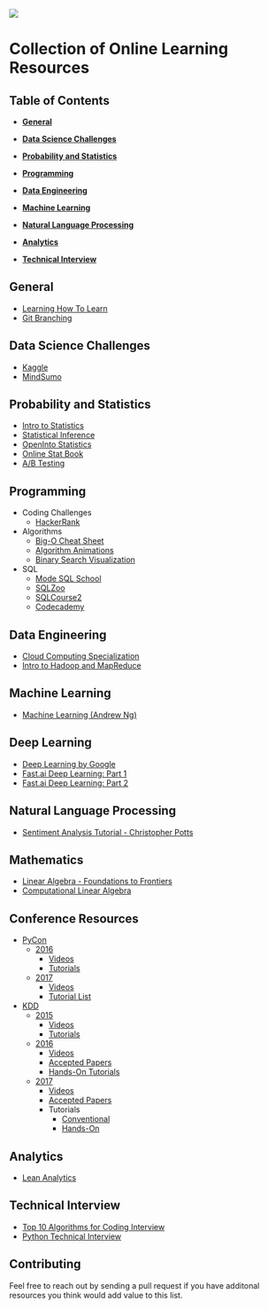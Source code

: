 ![](https://s-media-cache-ak0.pinimg.com/564x/88/40/1c/88401cf77968cb18ddf73f0b50084119.jpg)

Collection of Online Learning Resources
====

Table of Contents
----

- __[General](#general)__  

- __[Data Science Challenges](#data-science-challenges)__

- __[Probability and Statistics](#probability-and-statistics)__

- __[Programming](#programming)__

- __[Data Engineering](#data-engineering)__

- __[Machine Learning](#machine-learning)__

- __[Natural Language Processing](#natural-language-processing)__

- __[Analytics](#analytics)__

- __[Technical Interview](#technical-interview)__

General
----
- [Learning How To Learn](https://www.coursera.org/learn/learning-how-to-learn/home/week/1)
- [Git Branching](http://learngitbranching.js.org/)

Data Science Challenges
----
- [Kaggle](https://www.kaggle.com/)
- [MindSumo](https://www.mindsumo.com/challenges)

Probability and Statistics
----
- [Intro to Statistics](https://classroom.udacity.com/courses/st101/lessons/48696651/concepts/487276910923)
- [Statistical Inference](https://www.coursera.org/learn/inferential-statistics-intro/home/welcome)
- [OpenInto Statistics](https://www.openintro.org/stat/textbook.php?stat_book=os)
- [Online Stat Book](http://onlinestatbook.com/stat_sim/index.html)
- [A/B Testing](https://www.udacity.com/course/ab-testing--ud257)

Programming
----
- Coding Challenges
  * [HackerRank](https://www.hackerrank.com/)
- Algorithms
  * [Big-O Cheat Sheet](http://bigocheatsheet.com/)
  * [Algorithm Animations](http://www.cs.armstrong.edu/liang/animation/)
  * [Binary Search Visualization](https://www.cs.usfca.edu/~galles/visualization/Search.html)
- SQL
  * [Mode SQL School](https://community.modeanalytics.com/sql/tutorial/introduction-to-sql/)
  * [SQLZoo](http://sqlzoo.net/)
  * [SQLCourse2](http://www.sqlcourse2.com/)
  * [Codecademy](https://www.codecademy.com/learn/learn-sql)

Data Engineering
----
- [Cloud Computing Specialization](https://www.coursera.org/specializations/cloud-computing)
- [Intro to Hadoop and MapReduce](https://www.udacity.com/course/intro-to-hadoop-and-mapreduce--ud617)

Machine Learning
----
- [Machine Learning (Andrew Ng)](https://www.coursera.org/learn/machine-learning/home/welcome)

Deep Learning
----
- [Deep Learning by Google](https://www.udacity.com/course/deep-learning--ud730)
- [Fast.ai Deep Learning: Part 1](http://course.fast.ai/)
- [Fast.ai Deep Learning: Part 2](http://course.fast.ai/part2.html)

Natural Language Processing
----
- [Sentiment Analysis Tutorial - Christopher Potts](http://sentiment.christopherpotts.net/index.html)

Mathematics
----
- [Linear Algebra - Foundations to Frontiers](https://www.edx.org/course/linear-algebra-foundations-frontiers-utaustinx-ut-5-05x-0)
- [Computational Linear Algebra](https://github.com/fastai/numerical-linear-algebra/blob/master/README.md)

Conference Resources
---
- [PyCon](https://us.pycon.org/)
	- [2016](https://us.pycon.org/2016)
		- [Videos](https://www.youtube.com/channel/UCwTD5zJbsQGJN75MwbykYNw/videos)
		- [Tutorials](https://us.pycon.org/2016/schedule/tutorials/)
	- [2017](https://us.pycon.org/2017)
		- [Videos](https://www.youtube.com/channel/UCrJhliKNQ8g0qoE_zvL8eVg/videos)
		- [Tutorial List](https://us.pycon.org/2017/schedule/tutorials/list/)
- [KDD](http://www.kdd.org/)
	- [2015](http://www.kdd.org/kdd2015/)
		- [Videos](https://www.youtube.com/playlist?list=PLn0nrSd4xjjaNzvUtxHzU64xTz4Y_XNK9)
		- [Tutorials](http://www.kdd.org/kdd2015/tutorial.html)
	- [2016](http://www.kdd.org/kdd2016/)
		- [Videos](https://www.youtube.com/channel/UCPsUUDUlcTJuP-fRa7z85aQ)
		- [Accepted Papers](http://www.kdd.org/kdd2016/program/accepted-papers)
		- [Hands-On Tutorials](http://www.kdd.org/kdd2016/hands-on-tutorials)
	- [2017](http://www.kdd.org/kdd2017/)
		- [Videos](https://www.youtube.com/channel/UC_sfvZvvPUbOQhDs_cqlx_A)
		- [Accepted Papers](http://www.kdd.org/kdd2017/accepted-papers)
		- Tutorials
			- [Conventional](http://www.kdd.org/kdd2017/tutorials)
			- [Hands-On](http://www.kdd.org/kdd2017/hands-on-tutorials)
			
Analytics
----
- [Lean Analytics](https://www.udemy.com/lean-analytics-workshop-alistair-croll-and-ben-yoskovitz)

Technical Interview
----
- [Top 10 Algorithms for Coding Interview](https://www.programcreek.com/2012/11/top-10-algorithms-for-coding-interview/)
- [Python Technical Interview](https://www.udacity.com/course/viewer#!/c-ud513/l-7174469398/m-7121274992)


Contributing
----
Feel free to reach out by sending a pull request if you have additonal resources you think would add value to this list.